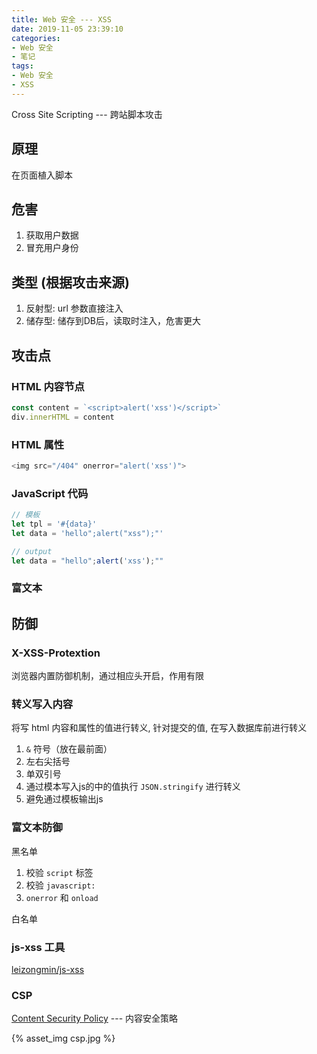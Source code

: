 ```yaml
---
title: Web 安全 --- XSS
date: 2019-11-05 23:39:10
categories:
- Web 安全
- 笔记
tags: 
- Web 安全
- XSS
---
```


Cross Site Scripting --- 跨站脚本攻击

## 原理

在页面植入脚本

## 危害

1. 获取用户数据
2. 冒充用户身份

## 类型 (根据攻击来源)

1. 反射型: url 参数直接注入
2. 储存型: 储存到DB后，读取时注入，危害更大

## 攻击点

### HTML 内容节点

```javascript
const content = `<script>alert('xss')</script>`
div.innerHTML = content
```

### HTML 属性

```javascript
<img src="/404" onerror="alert('xss')">
```

### JavaScript 代码

```javascript
// 模板
let tpl = '#{data}'
let data = 'hello";alert("xss");"'

// output
let data = "hello";alert('xss');""
```

### 富文本

## 防御

### X-XSS-Protextion

浏览器内置防御机制，通过相应头开启，作用有限

### 转义写入内容

将写 html 内容和属性的值进行转义, 针对提交的值, 在写入数据库前进行转义

1. `&` 符号（放在最前面）
2. 左右尖括号
3. 单双引号
4. 通过模本写入js的中的值执行 `JSON.stringify` 进行转义
5. 避免通过模板输出js

### 富文本防御

黑名单

1. 校验 `script` 标签
2. 校验 `javascript:`
3. `onerror` 和 `onload`

白名单

### js-xss 工具

[leizongmin/js-xss](https://github.com/leizongmin/js-xss)

### CSP

[Content Security Policy](https://developer.mozilla.org/zh-CN/docs/Web/HTTP/Headers/Content-Security-Policy) --- 内容安全策略

{% asset_img csp.jpg %}
